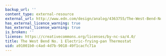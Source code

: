 ```yaml
---
backup_url: ''
content_type: external-resource
external_url: http://www.edn.com/design/analog/4363755/The-West-Bend-No-1-electric-frying-pan-thermostat
has_external_licence_warning: true
has_external_license_warning: true
is_broken: ''
license: https://creativecommons.org/licenses/by-nc-sa/4.0/
title: The West Bend No. 1 Electric-frying-pan Thermostat
uid: a91001b0-c4ad-4d7b-9018-49f1cacfc71a
---
```

